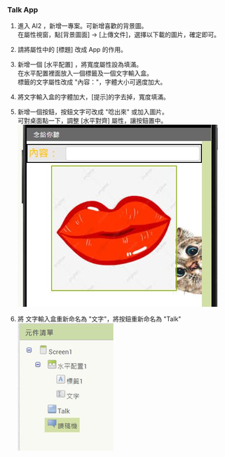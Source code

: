 ### Talk App
1. 進入 AI2 ，新增一專案。可新增喜歡的背景圖。<br>
在屬性視窗，點[背景圖面] -> [上傳文件]，選擇以下載的圖片，確定即可。

2. 請將屬性中的 [標題] 改成 App 的作用。

3. 新增一個 [水平配置] ，將寬度屬性設為填滿。<br>
    在水平配置裡面放入一個標籤及一個文字輸入盒。<br>
    標籤的文字屬性改成 "內容："，字體大小可適度加大。
   
4. 將文字輸入盒的字體加大，[提示]的字去掉，寬度填滿。
5. 新增一個按鈕，按鈕文字可改成 "唸出來" 或加入圖片。<br>
   可對桌面點一下，調整 [水平對齊] 屬性，讓按鈕置中。<br>
![01](01.JPG)
6. 將 文字輸入盒重新命名為 "文字"，將按鈕重新命名為 "Talk"<br>
![02](02.JPG)
